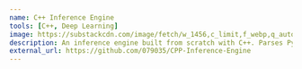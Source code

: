 ```yaml
---
name: C++ Inference Engine
tools: [C++, Deep Learning]
image: https://substackcdn.com/image/fetch/w_1456,c_limit,f_webp,q_auto:good,fl_progressive:steep/https%3A%2F%2Fsubstack-post-media.s3.amazonaws.com%2Fpublic%2Fimages%2F780d1ac6-73e5-43e8-b7f3-438584551ea1_543x1234.gif
description: An inference engine built from scratch with C++. Parses PyTorch model into ONNX model, loads the model and input data, and make fast inference calls using C++ binary.
external_url: https://github.com/079035/CPP-Inference-Engine
---
```

